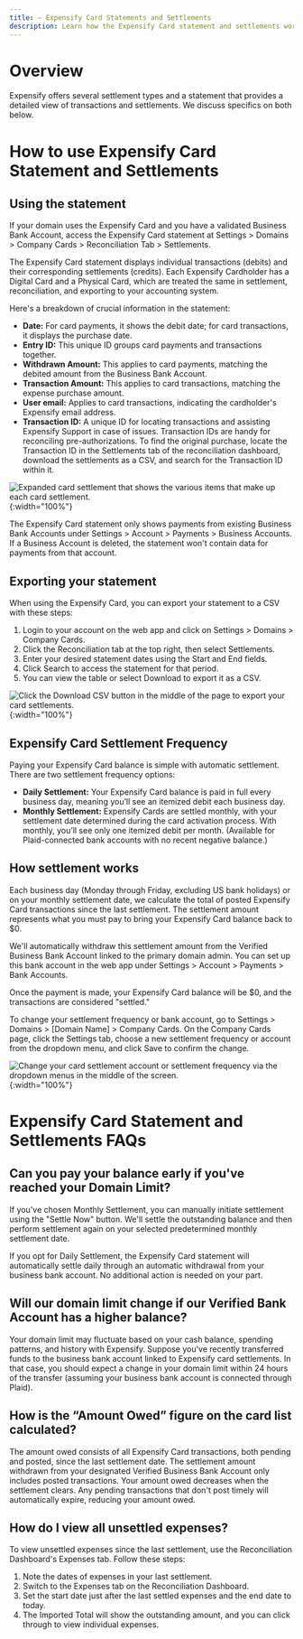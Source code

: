 ```yaml
---
title: — Expensify Card Statements and Settlements
description: Learn how the Expensify Card statement and settlements work!
---
```


# Overview
Expensify offers several settlement types and a statement that provides a detailed view of transactions and settlements. We discuss specifics on both below.

# How to use Expensify Card Statement and Settlements
## Using the statement
If your domain uses the Expensify Card and you have a validated Business Bank Account, access the Expensify Card statement at Settings > Domains > Company Cards > Reconciliation Tab > Settlements.

The Expensify Card statement displays individual transactions (debits) and their corresponding settlements (credits). Each Expensify Cardholder has a Digital Card and a Physical Card, which are treated the same in settlement, reconciliation, and exporting to your accounting system.

Here's a breakdown of crucial information in the statement:
- **Date:** For card payments, it shows the debit date; for card transactions, it displays the purchase date.
- **Entry ID:** This unique ID groups card payments and transactions together.
- **Withdrawn Amount:** This applies to card payments, matching the debited amount from the Business Bank Account.
- **Transaction Amount:** This applies to card transactions, matching the expense purchase amount.
- **User email:** Applies to card transactions, indicating the cardholder's Expensify email address.
- **Transaction ID:** A unique ID for locating transactions and assisting Expensify Support in case of issues. Transaction IDs are handy for reconciling pre-authorizations. To find the original purchase, locate the Transaction ID in the Settlements tab of the reconciliation dashboard, download the settlements as a CSV, and search for the Transaction ID within it.

![Expanded card settlement that shows the various items that make up each card settlement.](https://help.expensify.com/assets/images/ExpensifyHelp_SettlementExpanded.png){:width="100%"}

The Expensify Card statement only shows payments from existing Business Bank Accounts under Settings > Account > Payments > Business Accounts. If a Business Account is deleted, the statement won't contain data for payments from that account.

## Exporting your statement
When using the Expensify Card, you can export your statement to a CSV with these steps:

1. Login to your account on the web app and click on Settings > Domains > Company Cards.
2. Click the Reconciliation tab at the top right, then select Settlements.
  3. Enter your desired statement dates using the Start and End fields.
  4. Click Search to access the statement for that period.
  5. You can view the table or select Download to export it as a CSV.

![Click the Download CSV button in the middle of the page to export your card settlements.](https://help.expensify.com/assets/images/ExpensifyHelp_SettlementExport.png){:width="100%"}

## Expensify Card Settlement Frequency
Paying your Expensify Card balance is simple with automatic settlement. There are two settlement frequency options:
  - **Daily Settlement:** Your Expensify Card balance is paid in full every business day, meaning you’ll see an itemized debit each business day.
- **Monthly Settlement:** Expensify Cards are settled monthly, with your settlement date determined during the card activation process. With monthly, you’ll see only one itemized debit per month. (Available for Plaid-connected bank accounts with no recent negative balance.)

## How settlement works
Each business day (Monday through Friday, excluding US bank holidays) or on your monthly settlement date, we calculate the total of posted Expensify Card transactions since the last settlement. The settlement amount represents what you must pay to bring your Expensify Card balance back to $0.

We'll automatically withdraw this settlement amount from the Verified Business Bank Account linked to the primary domain admin. You can set up this bank account in the web app under Settings > Account > Payments > Bank Accounts.

Once the payment is made, your Expensify Card balance will be $0, and the transactions are considered "settled."

To change your settlement frequency or bank account, go to Settings > Domains > [Domain Name] > Company Cards. On the Company Cards page, click the Settings tab, choose a new settlement frequency or account from the dropdown menu, and click Save to confirm the change.

![Change your card settlement account or settlement frequency via the dropdown menus in the middle of the screen.](https://help.expensify.com/assets/images/ExpensifyHelp_CardSettings.png){:width="100%"}

# Expensify Card Statement and Settlements FAQs
## Can you pay your balance early if you've reached your Domain Limit?
If you've chosen Monthly Settlement, you can manually initiate settlement using the "Settle Now" button. We'll settle the outstanding balance and then perform settlement again on your selected predetermined monthly settlement date.

If you opt for Daily Settlement, the Expensify Card statement will automatically settle daily through an automatic withdrawal from your business bank account. No additional action is needed on your part.
  
## Will our domain limit change if our Verified Bank Account has a higher balance?
  Your domain limit may fluctuate based on your cash balance, spending patterns, and history with Expensify. Suppose you've recently transferred funds to the business bank account linked to Expensify card settlements. In that case, you should expect a change in your domain limit within 24 hours of the transfer (assuming your business bank account is connected through Plaid).
  
## **How is the “Amount Owed” figure on the card list calculated?**
  The amount owed consists of all Expensify Card transactions, both pending and posted, since the last settlement date. The settlement amount withdrawn from your designated Verified Business Bank Account only includes posted transactions.
  Your amount owed decreases when the settlement clears. Any pending transactions that don't post timely will automatically expire, reducing your amount owed.
  
## **How do I view all unsettled expenses?**
  To view unsettled expenses since the last settlement, use the Reconciliation Dashboard's Expenses tab. Follow these steps:
  1. Note the dates of expenses in your last settlement.
  2. Switch to the Expenses tab on the Reconciliation Dashboard.
  3. Set the start date just after the last settled expenses and the end date to today.
  4. The Imported Total will show the outstanding amount, and you can click through to view individual expenses.





